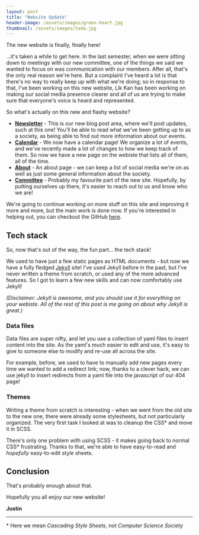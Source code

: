 ```yaml
---
layout: post
title: "Website Update"
header-image: /assets/images/green-heart.jpg
thumbnail: /assets/images/tada.jpg
---
```


The new website is finally, finally here!

...it's taken a while to get here. In the last semester, when we were sitting
down to meetings with our new committee, one of the things we said we wanted
to focus on was communication with our members. After all, that's the only
real reason we're here. But a complaint I've heard a lot is that there's no
way to really keep up with what we're doing; so in response to that, I've
been working on this new website, Lik Kan has been working on making our
social media presence clearer and all of us are trying to make sure that
everyone's voice is heard and represented.

So what's actually on this new and flashy website?

- **[Newsletter](/newsletter)** - This is our new blog
  post area, where we'll post updates, such at this one! You'll be able to
  read what we've been getting up to as a society, as being able to find out
  more information about our events.
- **[Calendar](/calendar)** - We now have a calendar page!
  We organize a lot of events, and we've recently made a lot of changes to
  how we keep track of them. So now we have a new page on the webiste that
  lists all of them, all of the time.
- **[About](/about)** - An about page - we can keep a list
  of social media we're on as well as just some general information about
  the society.
- **[Committee](/committee)** - Probably my favourite part
  of the new site. Hopefully, by putting ourselves up there, it's easier to
  reach out to us and know who we are!

We're going to continue working on more stuff on this site and improving it
more and more, but the main work is done now. If you're interested in helping
out, you can checkout the GitHub [here](https://github.com/CSSUoB/cssuob.github.io/).

## Tech stack

So, now that's out of the way, the fun part... the tech stack!

We used to have just a few static pages as HTML documents - but now we have a
fully fledged [Jekyll](https://jekyllrb.com/) site! I've used Jekyll before in the past, but I've
never written a theme from scratch, or used any of the more advanced
features. So I got to learn a few new skills and can now comfortably use
Jekyll!

*(Disclaimer: Jekyll is awesome, and you should use it for everything on your
webiste. All of the rest of this post is me going on about why Jekyll is
great.)*

### Data files

Data files are super nifty, and let you use a collection of yaml files to
insert content into the site. As the yaml's much easier to edit and use, it's
easy to give to someone else to modify and re-use all across the site.

For example, before, we used to have to manually add new pages every time we
wanted to add a redirect link; now, thanks to a clever hack, we can use jekyll to
insert redirects from a yaml file into the javascript of our 404 page!

### Themes

Writing a theme from scratch is interesting - when we went from the old site
to the new one, there were already some stylesheets, but not particularly
organized. The very first task I looked at was to cleanup the CSS\* and move it
in SCSS.

There's only one problem with using SCSS - it makes going back to normal CSS\*
frustrating. Thanks to that, we're able to have easy-to-read and *hopefully*
easy-to-edit style sheets.

## Conclusion

That's probably enough about that.

Hopefully you all enjoy our new website!

<!-- markdownlint-disable-next-line MD036 -->
**Justin**

---
\* Here we mean *Cascading Style Sheets*, not *Computer Science Society*
